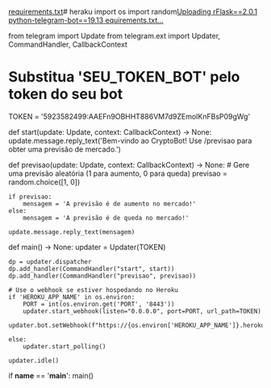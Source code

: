 [requirements.txt](https://github.com/Exaktu/heraku/files/13324388/requirements.txt)# heraku 
import os
import random[Uploading rFlask==2.0.1
python-telegram-bot==19.13
equirements.txt…]()

from telegram import Update
from telegram.ext import Updater, CommandHandler, CallbackContext

# Substitua 'SEU_TOKEN_BOT' pelo token do seu bot
TOKEN = '5923582499:AAEFn9OBHHT886VM7d9ZEmoIKnFBsP09gWg'

def start(update: Update, context: CallbackContext) -> None:
    update.message.reply_text('Bem-vindo ao CryptoBot! Use /previsao para obter uma previsão de mercado.')

def previsao(update: Update, context: CallbackContext) -> None:
    # Gere uma previsão aleatória (1 para aumento, 0 para queda)
    previsao = random.choice([1, 0])

    if previsao:
        mensagem = 'A previsão é de aumento no mercado!'
    else:
        mensagem = 'A previsão é de queda no mercado!'

    update.message.reply_text(mensagem)

def main() -> None:
    updater = Updater(TOKEN)

    dp = updater.dispatcher
    dp.add_handler(CommandHandler("start", start))
    dp.add_handler(CommandHandler("previsao", previsao))

    # Use o webhook se estiver hospedando no Heroku
    if 'HEROKU_APP_NAME' in os.environ:
        PORT = int(os.environ.get('PORT', '8443'))
        updater.start_webhook(listen="0.0.0.0", port=PORT, url_path=TOKEN)
        updater.bot.setWebhook(f"https://{os.environ['HEROKU_APP_NAME']}.herokuapp.com/{TOKEN}")

    else:
        updater.start_polling()

    updater.idle()

if __name__ == '__main__':
    main()
